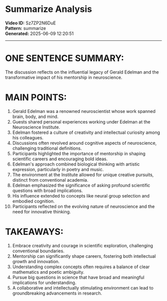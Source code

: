 # Summarize Analysis

**Video ID:** Sz7ZP2N6DuE  
**Pattern:** summarize  
**Generated:** 2025-06-09 12:20:51  

---

# ONE SENTENCE SUMMARY:
The discussion reflects on the influential legacy of Gerald Edelman and the transformative impact of his mentorship in neuroscience.

# MAIN POINTS:
1. Gerald Edelman was a renowned neuroscientist whose work spanned brain, body, and mind.
2. Guests shared personal experiences working under Edelman at the Neuroscience Institute.
3. Edelman fostered a culture of creativity and intellectual curiosity among his colleagues.
4. Discussions often revolved around cognitive aspects of neuroscience, challenging traditional definitions.
5. Participants highlighted the importance of mentorship in shaping scientific careers and encouraging bold ideas.
6. Edelman's approach combined biological thinking with artistic expression, particularly in poetry and music.
7. The environment at the Institute allowed for unique creative pursuits, distinct from conventional academia.
8. Edelman emphasized the significance of asking profound scientific questions with broad implications.
9. His influence extended to concepts like neural group selection and embodied cognition.
10. Participants reflected on the evolving nature of neuroscience and the need for innovative thinking.

# TAKEAWAYS:
1. Embrace creativity and courage in scientific exploration, challenging conventional boundaries.
2. Mentorship can significantly shape careers, fostering both intellectual growth and innovation.
3. Understanding complex concepts often requires a balance of clear mathematics and poetic ambiguity.
4. Pursue big questions in science that have broad and meaningful implications for understanding.
5. A collaborative and intellectually stimulating environment can lead to groundbreaking advancements in research.